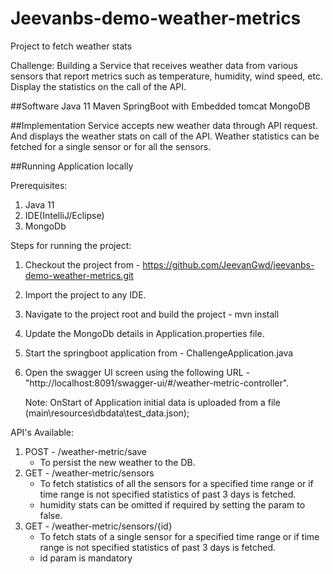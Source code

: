 # Jeevanbs-demo-weather-metrics
Project to fetch weather stats

Challenge:
Building a Service that receives weather data from various sensors that report metrics such as temperature, humidity, wind speed, etc. 
Display the statistics on the call of the API.

##Software
Java 11
Maven
SpringBoot with Embedded tomcat
MongoDB

##Implementation
Service accepts new weather data through API request.
And displays the weather stats on call of the API. Weather statistics can be fetched for a single sensor or for all the sensors.

##Running Application locally

Prerequisites:
1. Java 11
2. IDE(IntelliJ/Eclipse)
3. MongoDb

Steps for running the project:
1. Checkout the project from - https://github.com/JeevanGwd/jeevanbs-demo-weather-metrics.git
2. Import the project to any IDE.
3. Navigate to the project root and build the project - mvn install
4. Update the MongoDb details in Application.properties file.
5. Start the springboot application from - ChallengeApplication.java
6. Open the swagger UI screen using the following URL - "http://localhost:8091/swagger-ui/#/weather-metric-controller". 

    Note: OnStart of Application initial data is uploaded from a file (main\resources\dbdata\test_data.json);

API's Available:
1. POST - /weather-metric/save
   - To persist the new weather to the DB.
2. GET - /weather-metric/sensors
   - To fetch statistics of all the sensors for a specified time range or if time range is not specified statistics of past 3 days is fetched.
   - humidity stats can be omitted if required by setting the param to false.
3. GET - /weather-metric/sensors/{id}
   - To fetch stats of a single sensor for a specified time range or if time range is not specified statistics of past 3 days is fetched.
   - id param is mandatory